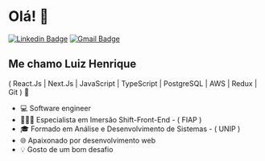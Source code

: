 <h1>Olá! 👋</h1>

[![Linkedin Badge](https://img.shields.io/badge/-LinkedIn-6633cc?style=flat-square&logo=Linkedin&logoColor=white&link=https://www.linkedin.com/in/luiz-henrique-200779144/)](https://www.linkedin.com/in/luiz-henrique-200779144/)
[![Gmail Badge](https://img.shields.io/badge/-luiz.lhrodrigues@gmail.com-6633cc?style=flat-square&logo=Gmail&logoColor=white&link=mailto:luiz.lhrodrigues@gmail.com)](mailto:luiz.lhrodrigues@gmail.com)

## Me chamo Luiz Henrique
( React.Js | Next.Js | JavaScript | TypeScript | PostgreSQL | AWS | Redux | Git ) 🚀

- 💻 Software engineer
- 👨🏻‍💻 Especialista em Imersão Shift-Front-End - ( FIAP )
- 🎓 Formado em Análise e Desenvolvimento de Sistemas - ( UNIP )
- 🌐 Apaixonado por desenvolvimento web
- 💡 Gosto de um bom desafio



